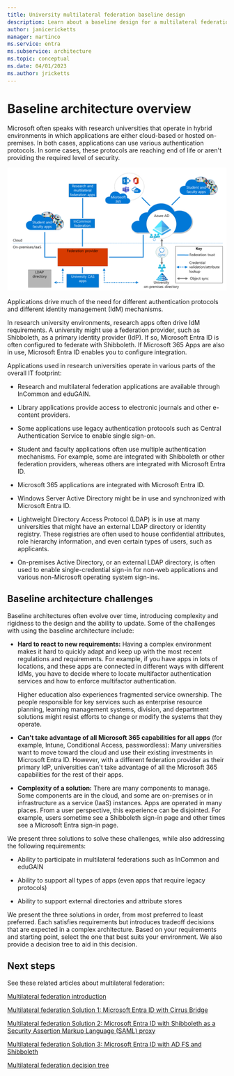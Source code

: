 ```yaml
---
title: University multilateral federation baseline design
description: Learn about a baseline design for a multilateral federation solution for universities.
author: janicericketts
manager: martinco
ms.service: entra
ms.subservice: architecture
ms.topic: conceptual
ms.date: 04/01/2023
ms.author: jricketts
---
```


# Baseline architecture overview

Microsoft often speaks with research universities that operate in hybrid environments in which applications are either cloud-based or hosted on-premises. In both cases, applications can use various authentication protocols. In some cases, these protocols are reaching end of life or aren't providing the required level of security.

[![Diagram of a typical university architecture, including cloud and on-premises areas with trust, synchronization, and credential validation paths.](media/multilateral-federation-baseline/typical-baseline-environment.png)](media/multilateral-federation-baseline/typical-baseline-environment.png#lightbox)

Applications drive much of the need for different authentication protocols and different identity management (IdM) mechanisms.

In research university environments, research apps often drive IdM requirements. A university might use a federation provider, such as Shibboleth, as a primary identity provider (IdP). If so, Microsoft Entra ID is often configured to federate with Shibboleth. If Microsoft 365 Apps are also in use, Microsoft Entra ID enables you to configure integration.

Applications used in research universities operate in various parts of the overall IT footprint:

- Research and multilateral federation applications are available through InCommon and eduGAIN.

- Library applications provide access to electronic journals and other e-content providers.

- Some applications use legacy authentication protocols such as Central Authentication Service to enable single sign-on.

- Student and faculty applications often use multiple authentication mechanisms. For example, some are integrated with Shibboleth or other federation providers, whereas others are integrated with Microsoft Entra ID.

- Microsoft 365 applications are integrated with Microsoft Entra ID.

- Windows Server Active Directory might be in use and synchronized with Microsoft Entra ID.

- Lightweight Directory Access Protocol (LDAP) is in use at many universities that might have an external LDAP directory or identity registry. These registries are often used to house confidential attributes, role hierarchy information, and even certain types of users, such as applicants.

- On-premises Active Directory, or an external LDAP directory, is often used to enable single-credential sign-in for non-web applications and various non-Microsoft operating system sign-ins.

## Baseline architecture challenges

Baseline architectures often evolve over time, introducing complexity and rigidness to the design and the ability to update. Some of the challenges with using the baseline architecture include:

- **Hard to react to new requirements:** Having a complex environment makes it hard to quickly adapt and keep up with the most recent regulations and requirements. For example, if you have apps in lots of locations, and these apps are connected in different ways with different IdMs, you have to decide where to locate multifactor authentication services and how to enforce multifactor authentication.

  Higher education also experiences fragmented service ownership. The people responsible for key services such as enterprise resource planning, learning management systems, division, and department solutions might resist efforts to change or modify the systems that they operate.

- **Can't take advantage of all Microsoft 365 capabilities for all apps** (for example, Intune, Conditional Access, passwordless): Many universities want to move toward the cloud and use their existing investments in Microsoft Entra ID. However, with a different federation provider as their primary IdP, universities can't take advantage of all the Microsoft 365 capabilities for the rest of their apps.

- **Complexity of a solution:** There are many components to manage. Some components are in the cloud, and some are on-premises or in infrastructure as a service (IaaS) instances. Apps are operated in many places. From a user perspective, this experience can be disjointed. For example, users sometime see a Shibboleth sign-in page and other times see a Microsoft Entra sign-in page.

We present three solutions to solve these challenges, while also addressing the following requirements:

- Ability to participate in multilateral federations such as InCommon and eduGAIN

- Ability to support all types of apps (even apps that require legacy protocols)

- Ability to support external directories and attribute stores

We present the three solutions in order, from most preferred to least preferred. Each satisfies requirements but introduces tradeoff decisions that are expected in a complex architecture. Based on your requirements and starting point, select the one that best suits your environment. We also provide a decision tree to aid in this decision.

## Next steps

See these related articles about multilateral federation:

[Multilateral federation introduction](multilateral-federation-introduction.md)

[Multilateral federation Solution 1: Microsoft Entra ID with Cirrus Bridge](multilateral-federation-solution-one.md)

[Multilateral federation Solution 2: Microsoft Entra ID with Shibboleth as a Security Assertion Markup Language (SAML) proxy](multilateral-federation-solution-two.md)

[Multilateral federation Solution 3: Microsoft Entra ID with AD FS and Shibboleth](multilateral-federation-solution-three.md)

[Multilateral federation decision tree](multilateral-federation-decision-tree.md)
